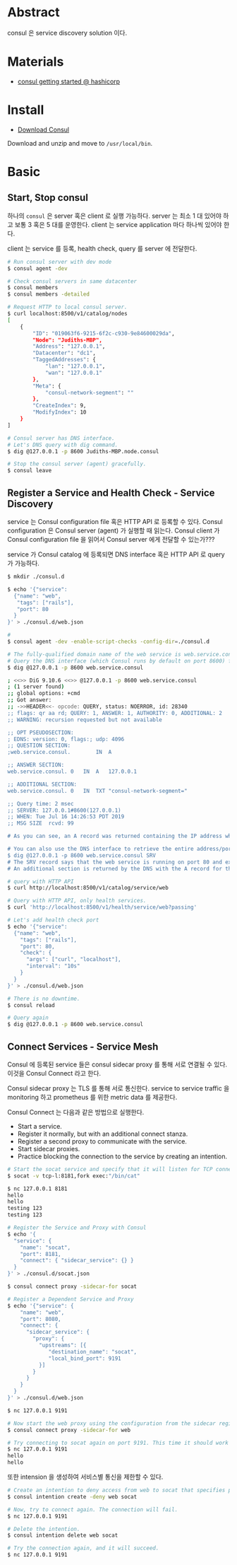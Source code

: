 # Abstract

consul 은 service discovery solution 이다.

# Materials

* [consul getting started @ hashicorp](https://learn.hashicorp.com/consul/getting-started/)

# Install

* [Download Consul](https://www.consul.io/downloads.html)

Download and unzip and move to `/usr/local/bin`.

# Basic

## Start, Stop consul

하나의 `consul` 은 server 혹은 client 로 실행 가능하다. server 는 최소 1 대 있어야 하고 보통 3 혹은 5 대를 운영한다.
client 는 service application 마다 하나씩 있어야 한다.

client 는 service 를 등록, health check, query 를 server 에 전달한다.

```bash
# Run consul server with dev mode
$ consul agent -dev

# Check consul servers in same datacenter
$ consul members
$ consul members -detailed

# Request HTTP to local consul server.
$ curl localhost:8500/v1/catalog/nodes
[
    {
        "ID": "019063f6-9215-6f2c-c930-9e84600029da",
        "Node": "Judiths-MBP",
        "Address": "127.0.0.1",
        "Datacenter": "dc1",
        "TaggedAddresses": {
            "lan": "127.0.0.1",
            "wan": "127.0.0.1"
        },
        "Meta": {
            "consul-network-segment": ""
        },
        "CreateIndex": 9,
        "ModifyIndex": 10
    }
]

# Consul server has DNS interface.
# Let's DNS query with dig command.
$ dig @127.0.0.1 -p 8600 Judiths-MBP.node.consul

# Stop the consul server (agent) gracefully.
$ consul leave
```

## Register a Service and Health Check - Service Discovery

service 는 Consul configuration file 혹은 HTTP API 로 등록할 수 있다. Consul configuration 은 Consul server (agent) 가 실행할 때 읽는다. Consul client 가 Consul configuration file 을 읽어서 Consul server 에게 전달할 수 있는가???

service 가 Consul catalog 에 등록되면 DNS interface 혹은 HTTP API 로 query 가 가능하다.

```bash
$ mkdir ./consul.d

$ echo '{"service":
  {"name": "web",
   "tags": ["rails"],
   "port": 80
  }
}' > ./consul.d/web.json

# 
$ consul agent -dev -enable-script-checks -config-dir=./consul.d

# The fully-qualified domain name of the web service is web.service.consul. 
# Query the DNS interface (which Consul runs by default on port 8600) for the registered service.
$ dig @127.0.0.1 -p 8600 web.service.consul

; <<>> DiG 9.10.6 <<>> @127.0.0.1 -p 8600 web.service.consul
; (1 server found)
;; global options: +cmd
;; Got answer:
;; ->>HEADER<<- opcode: QUERY, status: NOERROR, id: 28340
;; flags: qr aa rd; QUERY: 1, ANSWER: 1, AUTHORITY: 0, ADDITIONAL: 2
;; WARNING: recursion requested but not available

;; OPT PSEUDOSECTION:
; EDNS: version: 0, flags:; udp: 4096
;; QUESTION SECTION:
;web.service.consul.        IN  A

;; ANSWER SECTION:
web.service.consul. 0   IN  A   127.0.0.1

;; ADDITIONAL SECTION:
web.service.consul. 0   IN  TXT "consul-network-segment="

;; Query time: 2 msec
;; SERVER: 127.0.0.1#8600(127.0.0.1)
;; WHEN: Tue Jul 16 14:26:53 PDT 2019
;; MSG SIZE  rcvd: 99

# As you can see, an A record was returned containing the IP address where the service was registered. A records can only hold IP addresses.

# You can also use the DNS interface to retrieve the entire address/port pair as a SRV record.
$ dig @127.0.0.1 -p 8600 web.service.consul SRV
# The SRV record says that the web service is running on port 80 and exists on the node Judiths-MBP.lan.node.dc1.consul.. 
# An additional section is returned by the DNS with the A record for that node.
```

```bash
# query with HTTP API
$ curl http://localhost:8500/v1/catalog/service/web

# Query with HTTP API, only health services.
$ curl 'http://localhost:8500/v1/health/service/web?passing'

# Let's add health check port
$ echo '{"service":
  {"name": "web",
    "tags": ["rails"],
    "port": 80,
    "check": {
      "args": ["curl", "localhost"],
      "interval": "10s"
    }
  }
}' > ./consul.d/web.json

# There is no downtime.
$ consul reload

# Query again
$ dig @127.0.0.1 -p 8600 web.service.consul
```

## Connect Services - Service Mesh

Consul 에 등록된 service 들은 consul sidecar proxy 를 통해 서로 연결될 수 있다. 이것을 Consul Connect 라고 한다.

Consul sidecar proxy 는 TLS 를 통해 서로 통신한다. service to service traffic 을 monitoring 하고 prometheus 를 위한 metric data 를 제공한다.

Consul Connect 는 다음과 같은 방법으로 실행한다.

* Start a service.
* Register it normally, but with an additional connect stanza.
* Register a second proxy to communicate with the service.
* Start sidecar proxies.
* Practice blocking the connection to the service by creating an intention.


```bash
# Start the socat service and specify that it will listen for TCP connections on port 8181.
$ socat -v tcp-l:8181,fork exec:"/bin/cat"

$ nc 127.0.0.1 8181
hello
hello
testing 123
testing 123

# Register the Service and Proxy with Consul
$ echo '{
  "service": {
    "name": "socat",
    "port": 8181,
    "connect": { "sidecar_service": {} }
  }
}' > ./consul.d/socat.json

$ consul connect proxy -sidecar-for socat

# Register a Dependent Service and Proxy
$ echo '{"service": {
    "name": "web",
    "port": 8080,
    "connect": {
      "sidecar_service": {
        "proxy": {
          "upstreams": [{
             "destination_name": "socat",
             "local_bind_port": 9191
          }]
        }
      }
    }
  }
}' > ./consul.d/web.json

$ nc 127.0.0.1 9191

# Now start the web proxy using the configuration from the sidecar registration.
$ consul connect proxy -sidecar-for web

# Try connecting to socat again on port 9191. This time it should work and echo back your text.
$ nc 127.0.0.1 9191
hello
hello
```

또한 intension 을 생성하여 서비스별 통신을 제한할 수 있다.

```bash
# Create an intention to deny access from web to socat that specifies policy, and the source and destination services.
$ consul intention create -deny web socat

# Now, try to connect again. The connection will fail.
$ nc 127.0.0.1 9191

# Delete the intention.
$ consul intention delete web socat

# Try the connection again, and it will succeed.
$ nc 127.0.0.1 9191
```

